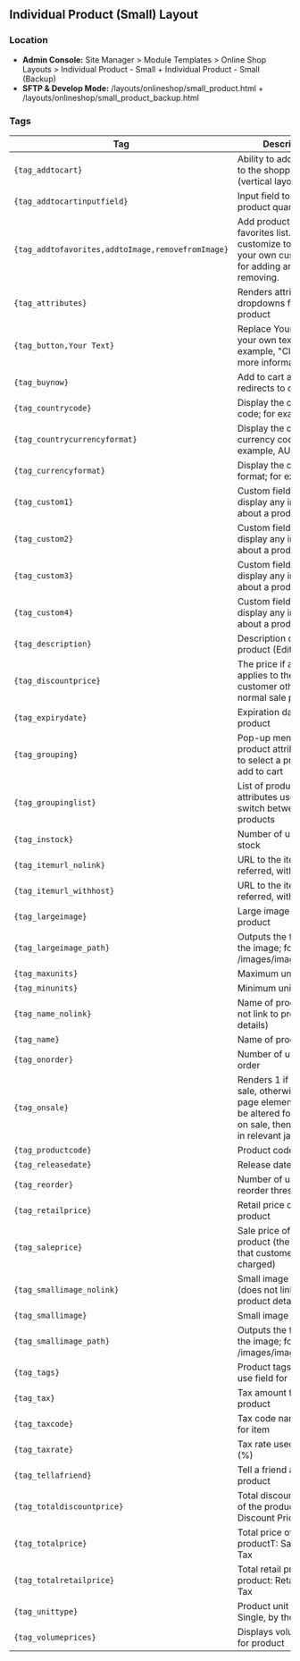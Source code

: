 ## Individual Product (Small) Layout

### Location
* **Admin Console:** Site Manager > Module Templates > Online Shop Layouts > Individual Product - Small + Individual Product - Small (Backup)
* **SFTP & Develop Mode:** /layouts/onlineshop/small_product.html + /layouts/onlineshop/small_product_backup.html

### Tags

Tag | Description
-------------- | -------------
`{tag_addtocart}` | Ability to add products to the shopping cart (vertical layout)
`{tag_addtocartinputfield}` | Input field to enter product quantity
`{tag_addtofavorites,addtoImage,removefromImage}` | Add product to favorites list. Optionally customize to display your own custom image for adding and removing.
`{tag_attributes}` | Renders attribute dropdowns for a given product
`{tag_button,Your Text}` | Replace Your Text with your own text; for example, "Click for more information"
`{tag_buynow}` | Add to cart and redirects to check out
`{tag_countrycode}` | Display the country code; for example, AU
`{tag_countrycurrencyformat}` | Display the country currency code; for example, AUD
`{tag_currencyformat}` | Display the currency format; for example, $
`{tag_custom1}` | Custom field #1. Use to display any information about a product
`{tag_custom2}` | Custom field #2. Use to display any information about a product
`{tag_custom3}` | Custom field #3. Use to display any information about a product
`{tag_custom4}` | Custom field #4. Use to display any information about a product
`{tag_description}` | Description of the product (Editor content)
`{tag_discountprice}` | The price if a discount applies to the current customer otherwise the normal sale price.
`{tag_expirydate}` | Expiration date of product
`{tag_grouping}` | Pop-up menu of product attributes used to select a product to add to cart
`{tag_groupinglist}` | List of product attributes used to switch between products
`{tag_instock}` | Number of units in stock
`{tag_itemurl_nolink}` | URL to the item referred, without host
`{tag_itemurl_withhost}` | URL to the item referred, with host
`{tag_largeimage}` | Large image for product
`{tag_largeimage_path}` | Outputs the file path of the image; for example, /images/imagename.jpg
`{tag_maxunits}` | Maximum units
`{tag_minunits}` | Minimum units
`{tag_name_nolink}` | Name of product (does not link to product details)
`{tag_name}` | Name of product
`{tag_onorder}` | Number of units on order
`{tag_onsale}` | Renders 1 if product on sale, otherwise 0. If page elements need to be altered for products on sale, then embed tag in relevant javascript.
`{tag_productcode}` | Product code
`{tag_releasedate}` | Release date of item
`{tag_reorder}` | Number of units to reorder threshold
`{tag_retailprice}` | Retail price of the product
`{tag_saleprice}` | Sale price of the product (the amount that customers are charged)
`{tag_smallimage_nolink}` | Small image for product (does not link to product details)
`{tag_smallimage}` | Small image for product
`{tag_smallimage_path}` | Outputs the file path of the image; for example, /images/imagename.jpg
`{tag_tags}` | Product tags (you can use field for anything)
`{tag_tax}` | Tax amount for the product
`{tag_taxcode}` | Tax code name used for item
`{tag_taxrate}` | Tax rate used for item (%)
`{tag_tellafriend}` | Tell a friend about this product
`{tag_totaldiscountprice}` | Total discounted price of the product: Discount Price + Tax.
`{tag_totalprice}` | Total price of the productT: Sale Price + Tax
`{tag_totalretailprice}` | Total retail price of the product: Retail Price + Tax
`{tag_unittype}` | Product unit type: Single, by the dozen
`{tag_volumeprices}` | Displays volume pricing for product
